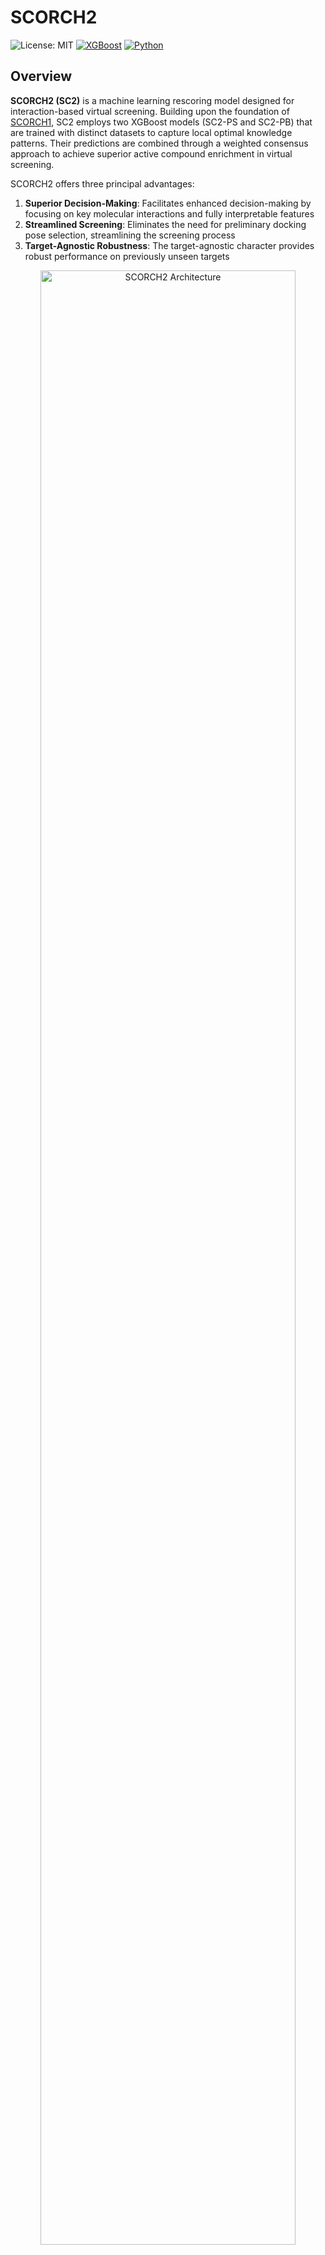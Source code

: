 # SCORCH2

![License: MIT](https://img.shields.io/badge/License-MIT-green.svg) [![XGBoost](https://img.shields.io/badge/XGBoost-enabled-orange)](https://github.com/dmlc/xgboost) [![Python](https://img.shields.io/badge/Python-3.10+-blue)](https://www.python.org/)

## Overview

**SCORCH2 (SC2)** is a machine learning rescoring model designed for interaction-based virtual screening. Building upon the foundation of [SCORCH1](https://github.com/SMVDGroup/SCORCH/), SC2 employs two XGBoost models (SC2-PS and SC2-PB) that are trained with distinct datasets to capture local optimal knowledge patterns. Their predictions are combined through a weighted consensus approach to achieve superior active compound enrichment in virtual screening.

SCORCH2 offers three principal advantages:

1. **Superior Decision-Making**: Facilitates enhanced decision-making by focusing on key molecular interactions and fully interpretable features
2. **Streamlined Screening**: Eliminates the need for preliminary docking pose selection, streamlining the screening process
3. **Target-Agnostic Robustness**: The target-agnostic character provides robust performance on previously unseen targets

<div align="center">
<img src="SCORCH2.jpg" width="90%" alt="SCORCH2 Architecture" />
</div>

## Installation

### Prerequisites

- Python 3.10 or higher
- Conda package manager
- [ADFRsuite](https://ccsb.scripps.edu/adfr/downloads/) (for PDBQT conversion)

### Environment Setup

```bash
# Clone the repository
git clone https://github.com/your-repo/SCORCH2.git
cd SCORCH2

# Create and activate conda environment
conda env create -f environment.yml
conda activate scorch2
```

## Quick Start

### Download Required Models

Before running SCORCH2, download the pre-trained models and scalers from [Zenodo](https://zenodo.org/records/14994007):

- `sc2_ps.xgb` - SC2-PS XGBoost model
- `sc2_pb.xgb` - SC2-PB XGBoost model  
- `sc2_ps_scaler` - Feature scaler for SC2-PS
- `sc2_pb_scaler` - Feature scaler for SC2-PB

### Demo with Example Data

For a quick demonstration using the provided example data and real models:

```bash
# Basic rescoring (all poses retained, no aggregation - default behavior)
python scorch2_rescoring.py \
    --protein-dir example_data/protein \
    --ligand-dir example_data/molecule \
    --sc2_ps_model /path/to/sc2_ps.xgb \
    --sc2_pb_model /path/to/sc2_pb.xgb \
    --ps_scaler /path/to/sc2_ps_scaler \
    --pb_scaler /path/to/sc2_pb_scaler \
    --output demo_results.csv \
    --gpu

# With pose aggregation (best pose selected per compound)
python scorch2_rescoring.py \
    --protein-dir example_data/protein \
    --ligand-dir example_data/molecule \
    --sc2_ps_model /path/to/sc2_ps.xgb \
    --sc2_pb_model /path/to/sc2_pb.xgb \
    --ps_scaler /path/to/sc2_ps_scaler \
    --pb_scaler /path/to/sc2_pb_scaler \
    --output demo_results_aggregated.csv \
    --aggregate --gpu
```

This streamlined command performs feature extraction, normalization, and rescoring in a single step.

## Usage

### Integrated Workflow

The `scorch2_rescoring.py` script provides two workflow options:

#### Option 1: Complete Workflow (From Structure Files)
Start with protein and ligand PDBQT files:

```bash
# Default: All poses retained (raw results)
python scorch2_rescoring.py \
    --protein-dir your_data/protein/ \
    --ligand-dir your_data/molecule/ \
    --sc2_ps_model models/sc2_ps.xgb \
    --sc2_pb_model models/sc2_pb.xgb \
    --ps_scaler models/sc2_ps_scaler \
    --pb_scaler models/sc2_pb_scaler \
    --output results.csv \
    --gpu

# Optional: Pose aggregation (best pose selected per compound)
python scorch2_rescoring.py \
    --protein-dir your_data/protein/ \
    --ligand-dir your_data/molecule/ \
    --sc2_ps_model models/sc2_ps.xgb \
    --sc2_pb_model models/sc2_pb.xgb \
    --ps_scaler models/sc2_ps_scaler \
    --pb_scaler models/sc2_pb_scaler \
    --output results_aggregated.csv \
    --aggregate --gpu
```

#### Option 2: From Pre-extracted Features
If you already have extracted features:

```bash
python scorch2_rescoring.py \
    --features your_features.csv \
    --sc2_ps_model models/sc2_ps.xgb \
    --sc2_pb_model models/sc2_pb.xgb \
    --ps_scaler models/sc2_ps_scaler \
    --pb_scaler models/sc2_pb_scaler \
    --output results.csv
```

### Required Data Structure

Ensure your data follows this structure:

```
your_data/
├── protein/
│   └── {pdb_id}_protein.pdbqt
└── molecule/
    └── {pdb_id}/
        └── {pdb_id}_XXX_pose*.pdbqt
```

### Command Line Arguments

#### Required Arguments
- `--sc2_ps_model`: Path to the SC2-PS XGBoost model file
- `--sc2_pb_model`: Path to the SC2-PB XGBoost model file
- `--ps_scaler`: Path to the SC2-PS feature scaler file
- `--pb_scaler`: Path to the SC2-PB feature scaler file

#### Input Arguments (mutually exclusive)
- `--protein-dir`: Directory containing protein PDBQT files (requires `--ligand-dir`)
- `--features`: Path to existing feature CSV file (skip feature extraction)

#### Optional Arguments
- `--ligand-dir`: Directory containing ligand PDBQT files (required with `--protein-dir`)
- `--output`: Output CSV file path to save rescoring results
- `--num-cores`: Number of CPU cores for feature extraction (default: all available cores minus 1)
- `--aggregate`: Aggregate multiple poses by selecting the highest scoring pose (default: False, keep all poses)
- `--ps_weight`: Weight for SC2-PS predictions (default: 0.7)
- `--pb_weight`: Weight for SC2-PB predictions (default: 0.3)
- `--gpu`: Use GPU for prediction if available
- `--res-dir`: Results directory for intermediate and final files (default: "res")
- `--keep-temp`: Keep all intermediate files and save results to res-dir

### Output Formats

#### Raw Results (Default)
All poses are scored individually and ranked by SC2 score:
```csv
compound_id,sc2_ps_score,sc2_pb_score,sc2_score,rank
compound_pose1.pdbqt,0.85,0.92,0.87,1
compound_pose2.pdbqt,0.75,0.88,0.79,2
compound_pose3.pdbqt,0.65,0.82,0.70,3
```

#### Aggregated Results (--aggregate flag)
Best pose selected per compound with aggregation metadata:
```csv
compound_id,sc2_ps_score,sc2_pb_score,sc2_score,rank,selected_pose,total_poses
compound.pdbqt,0.85,0.92,0.87,1,pose1,3
```

#### Feature Extraction Arguments
- `--output-dir`: Directory to save feature CSV files (required)
- `--protein-dir`: Directory containing protein PDBQT files (required)
- `--ligand-dir`: Directory containing ligand PDBQT files (required)
- `--pdbids`: Comma-separated list of PDB IDs to process (optional)
- `--num-cores`: Number of CPU cores to use (default: all available cores minus 1)
- `--verbose`: Enable verbose output

#### Extracted Features
The feature extraction tool computes:
1. **Extended Connectivity Interaction Features (ECIF)**: Protein-ligand interaction fingerprints
2. **BINANA interaction features**: Detailed interaction analysis including hydrogen bonds, hydrophobic contacts, salt bridges, π-stacking
3. **Kier flexibility**: Molecular flexibility index
4. **RDKit descriptors**: Molecular properties and descriptors

## Data Preparation

### PDBQT Format Conversion

Convert your structures to PDBQT format with AutoDock charges (required for SCORCH2):

#### Protein Conversion
```bash
python utils/receptor_2_pdbqt.py \
    --source_dir /path/to/pdb_files \
    --output_dir /path/to/pdbqt_proteins \
    --n_proc X
```

#### Ligand Conversion
```bash
python utils/ligand_2_pdbqt.py \
    --input_dir /path/to/ligand_files \
    --output_dir /path/to/pdbqt_ligands \
    --input_format mol2 \
    --n_proc X
```

## Advanced Configuration

### Custom Consensus Weights
Adjust the weights for PS and PB model predictions:

```bash
python scorch2_rescoring.py \
    --protein-dir your_data/protein/ \
    --ligand-dir your_data/molecule/ \
    --sc2_ps_model models/sc2_ps.xgb \
    --sc2_pb_model models/sc2_pb.xgb \
    --ps_scaler models/sc2_ps_scaler \
    --pb_scaler models/sc2_pb_scaler \
    --output results.csv \
    --ps_weight 0.8 \
    --pb_weight 0.2
```

### Temporary File Management
Preserve intermediate files for inspection:

```bash
python scorch2_rescoring.py \
    --protein-dir your_data/protein/ \
    --ligand-dir your_data/molecule/ \
    --sc2_ps_model models/sc2_ps.xgb \
    --sc2_pb_model models/sc2_pb.xgb \
    --ps_scaler models/sc2_ps_scaler \
    --pb_scaler models/sc2_pb_scaler \
    --output results.csv \
    --keep-temp \
    --res-dir my_temp_files
```

When using `--keep-temp`, the following directory structure is created:
```
my_temp_files/
├── features/              # Raw feature files
│   └── {pdb_id}_protein_features.csv
├── normalized_features/   # Normalized features
│   ├── sc2_ps/
│   └── sc2_pb/
└── target_results/        # Individual target results
    └── {pdb_id}_results.csv
```

## Model Interpretation with SHAP

SCORCH2 includes a comprehensive SHAP (SHapley Additive exPlanations) analysis tool for model interpretation, helping to understand which molecular features contribute most to predictions for specific compounds.

### SHAP Analysis Features

- 🔍 **Feature Importance Ranking**: Rank all features by their contribution to model predictions
- 📊 **Waterfall Plots**: Visualize individual compound predictions and feature contributions
- 🎯 **Compound-Specific Analysis**: Analyze specific compounds by ID
- 💾 **Export Results**: Save rankings and plots for further analysis

### Usage Examples

#### Analyze a Specific Compound
```bash
python shap_explanation.py \
    --model models/sc2_pb.xgb \
    --data normalized_features/your_data.csv \
    --compound CHEMBL123456 \
    --output-dir shap_results/
```

#### Generate Feature Importance Ranking
```bash
python shap_explanation.py \
    --model models/sc2_ps.xgb \
    --data normalized_features/your_data.csv \
    --ranking-only \
    --output-dir shap_results/
```

#### Batch Analysis with Custom Parameters
```bash
python shap_explanation.py \
    --model models/sc2_pb.xgb \
    --data normalized_features/your_data.csv \
    --max-display 30 \
    --output-dir shap_results/ \
    --no-gpu
```

### SHAP Output Files

The SHAP analysis generates several output files:

- **`shap_feature_ranking.csv`**: Features ranked by importance with SHAP values
- **`shap_waterfall_{compound_id}.png`**: Waterfall plots showing feature contributions
- **Console output**: Top 10 most important features and analysis summary

### Result Interpretation

- **Positive SHAP values**: Features that increase the binding probability
- **Negative SHAP values**: Features that decrease the binding probability  
- **Feature magnitude**: Larger absolute values indicate stronger contributions
- **Baseline**: The average model prediction across the dataset

### Integration with Rescoring Workflow

The SHAP analysis tool integrates seamlessly with SCORCH2 rescoring results:

```bash
# 1. Perform rescoring with temporary files kept
python scorch2_rescoring.py \
    --protein-dir your_data/protein/ \
    --ligand-dir your_data/molecule/ \
    --sc2_ps_model models/sc2_ps.xgb \
    --sc2_pb_model models/sc2_pb.xgb \
    --ps_scaler models/sc2_ps_scaler \
    --pb_scaler models/sc2_pb_scaler \
    --output rescoring_results.csv \
    --keep-temp \
    --res-dir analysis_temp

# 2. Identify top-ranked compounds from results
# Extract compound IDs with highest SC2 scores

# 3. Analyze top compounds with SHAP using normalized features
python shap_explanation.py \
    --model models/sc2_pb.xgb \
    --data analysis_temp/normalized_features/sc2_pb/your_target_normalized.csv \
    --compound TOP_COMPOUND_ID \
    --output-dir interpretation_results/

# 4. Compare feature contributions across different compounds
```

## Benchmarking and Evaluation

### Reproducing Benchmark Results

Download pre-computed features and models from [Zenodo](https://zenodo.org/records/14994007), then run:

#### DEKOIS 2.0 Evaluation
```bash
python evaluation/sc2_evaluation.py vs \
    --sc2_ps models/sc2_ps.xgb \
    --sc2_pb models/sc2_pb.xgb \
    --sc2_ps_feature_repo evaluation_features/dekois/sc2_ps/XXX \
    --sc2_pb_feature_repo evaluation_features/dekois/sc2_pb/XXX \
    --keyword active \
    --aggregate \
    --gpu \
    --output results/dekois_results.csv
```

#### VSDS-vd Evaluation
```bash
python evaluation/sc2_evaluation.py vs \
    --sc2_ps models/sc2_ps.xgb \
    --sc2_pb models/sc2_pb.xgb \
    --sc2_ps_feature_repo evaluation_features/vsds/sc2_ps_flare_vsds \
    --sc2_pb_feature_repo evaluation_features/vsds/sc2_pb_flare_vsds \
     --keyword inactive \
    --aggregate \
    --gpu \
    --output results/vsds_results.csv
```

#### DUD-E Evaluation
```bash
python evaluation/sc2_evaluation.py vs \
    --sc2_ps models/sc2_ps.xgb \
    --sc2_pb models/sc2_pb.xgb \
    --sc2_ps_feature_repo evaluation_features/dude/sc2_ps_equiscore_dude \
    --sc2_pb_feature_repo evaluation_features/dude/sc2_pb_equiscore_dude \
    --keyword active \
    --output results/dude_results.csv
```

**Note**: DUD-E and part of DEKOIS 2.0 (Vina,Gold,Surflex and Ledock poses) evaluations do not support result aggregation (multi-pose consideration) since only one pose per compound is available.

#### Compound Ranking
```bash
python evaluation/sc2_evaluation.py ranking \
    --sc2_ps models/sc2_ps.xgb \
    --sc2_pb models/sc2_pb.xgb \
    --sc2_ps_feature_repo evaluation_features/merck/sc2_ps_normalized \
    --sc2_pb_feature_repo evaluation_features/merck/sc2_pb_normalized \
    --exp_repo experimental_data/ \
    --gpu \
    --output results/ranking_results.csv
```

### Performance Metrics

SCORCH2 is evaluated using standard metrics:

- **Virtual Screening**: Enrichment Factors (EF 0.5%, 1%, 2%, 5%), BEDROC, AUC-ROC, AUC-PR
- **Binding Affinity Ranking**: Pearson, Spearman, and Kendall correlation coefficients


## Data Sources and Benchmarks

- **PDBScreen**: Derived from [EquiScore](https://github.com/CAODH/EquiScore) ([Zenodo Link](https://zenodo.org/records/8049380))
- **SCORCH1 Data**: From the [original SCORCH repository](https://github.com/SMVDGroup/SCORCH/)
- **PDBBind**: Available at [PDBBind Plus](https://www.pdbbind-plus.org.cn)

## Troubleshooting

### Common Issues

1. **Missing Dependencies**: Ensure ADFRsuite is properly installed and in PATH
2. **Memory Errors**: Reduce the number of parallel processes with `--num-cores`
3. **GPU Issues**: Verify CUDA installation or remove `--gpu` flag
4. **File Not Found**: Check data structure matches requirements

### Performance Optimization Tips

- Use `--gpu` flag for faster inference on CUDA-compatible devices
- Adjust `--num-cores` based on available CPU cores and memory
- Ensure sufficient disk space for temporary files
- Use `--keep-temp` to inspect intermediate results and debug issues

## Support and Issues

- 📧 **Contact**: lin.chen@ed.ac.uk
- 🐛 **Issues**: [GitHub Issues](https://github.com/LinCompbio/SCORCH2/issues)

## Citation

If SCORCH2 contributes to your research, please cite:

```bibtex
@article{Chen2025.03.31.646332,
    title={SCORCH2: a generalised heterogeneous consensus model for high-enrichment interaction-based virtual screening},
    author={Chen, Lin and Blay, Vincent and Ballester, Pedro J. and Houston, Douglas R.},
    journal={bioRxiv},
    year={2025},
    doi={10.1101/2025.03.31.646332},
    publisher={Cold Spring Harbor Laboratory}
}

@article{mcgibbon2023scorch,
    title={SCORCH: Improving structure-based virtual screening with machine learning classifiers, data augmentation, and uncertainty estimation},
    author={McGibbon, Miles and Money-Kyrle, Sam and Blay, Vincent and Houston, Douglas R},
    journal={Journal of Advanced Research},
    volume={46},
    pages={135--147},
    year={2023},
    publisher={Elsevier}
}
```
